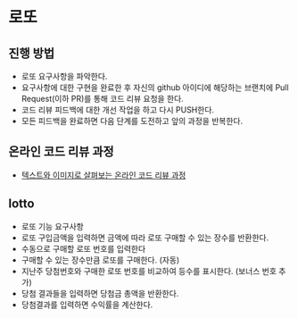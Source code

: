# 로또
## 진행 방법
* 로또 요구사항을 파악한다.
* 요구사항에 대한 구현을 완료한 후 자신의 github 아이디에 해당하는 브랜치에 Pull Request(이하 PR)를 통해 코드 리뷰 요청을 한다.
* 코드 리뷰 피드백에 대한 개선 작업을 하고 다시 PUSH한다.
* 모든 피드백을 완료하면 다음 단계를 도전하고 앞의 과정을 반복한다.

## 온라인 코드 리뷰 과정
* [텍스트와 이미지로 살펴보는 온라인 코드 리뷰 과정](https://github.com/next-step/nextstep-docs/tree/master/codereview)

## lotto
* 로또 기능 요구사항
* 로또 구입금액을 입력하면 금액에 따라 로또 구매할 수 있는 장수를 반환한다.
* 수동으로 구매할 로또 번호를 입력한다
* 구매할 수 있는 장수만큼 로또를 구매한다. (자동)
* 지난주 당첨번호와 구매한 로또 번호를 비교하여 등수를 표시한다.  (보너스 번호 추가)
* 당첨 결과들을 입력하면 당첨금 총액을 반환한다.
* 당첨결과를 입력하면 수익률을 계산한다.